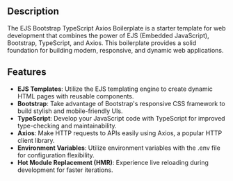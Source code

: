 ## Description

The EJS Bootstrap TypeScript Axios Boilerplate is a starter template for web development that combines the power of EJS (Embedded JavaScript), Bootstrap, TypeScript, and Axios. This boilerplate provides a solid foundation for building modern, responsive, and dynamic web applications.

## Features

- **EJS Templates**: Utilize the EJS templating engine to create dynamic HTML pages with reusable components.
- **Bootstrap**: Take advantage of Bootstrap's responsive CSS framework to build stylish and mobile-friendly UIs.
- **TypeScript**: Develop your JavaScript code with TypeScript for improved type-checking and maintainability.
- **Axios**: Make HTTP requests to APIs easily using Axios, a popular HTTP client library.
- **Environment Variables**: Utilize environment variables with the .env file for configuration flexibility.
- **Hot Module Replacement (HMR)**: Experience live reloading during development for faster iterations.
